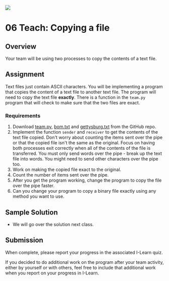 ![](../site/banner.png)

# 06 Teach: Copying a file

## Overview

Your team will be using two processes to copy the contents of a text file.

## Assignment

Text files just contain ASCII characters.  You will be implementing a program that copies the content of a text file to another text file.  The program will need to copy the text file **exactly**.  There is a function in the `team.py` program that will check to make sure that the two files are exact.

### Requirements

1. Download [team.py](team/team.py), [bom.txt](team/bom.txt) and  [gettysburg.txt](team/gettysburg.txt) from the GitHub repo.
2. Implement the function `sender` and `receiver` to get the contents of the text file copied. Don't worry about counting the items sent over the pipe or that the copied file isn't the same as the original.  Focus on having both processes exit correctly when all of the contents of the file is transferred. You must only send words over the pipe - break up the text file into words. You might need to send other characters over the pipe too.
3. Work on making the copied file exact to the original.
4. Count the number of items sent over the pipe.
5. After you get the program working, change the program to copy the file over the pipe faster.
1. Can you change your program to copy a binary file exactly using any method you want to use.

## Sample Solution

- We will go over the solution next class.

## Submission

When complete, please report your progress in the associated I-Learn quiz.

If you decided to do additional work on the program after your team activity, either by yourself or with others, feel free to include that additional work when you report on your progress in I-Learn.

